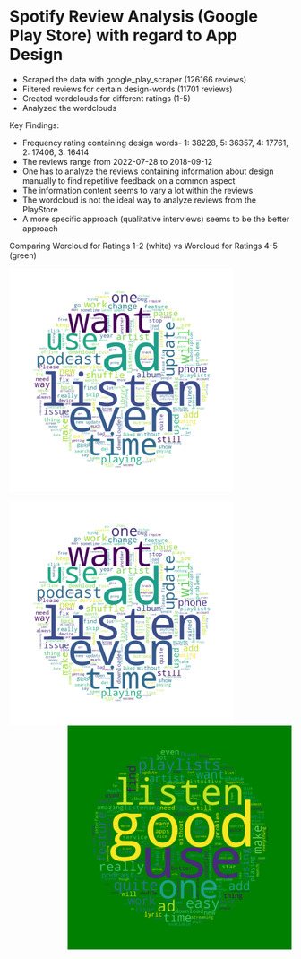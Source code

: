# Spotify Review Analysis (Google Play Store) with regard to App Design
- Scraped the data with google_play_scraper (126166 reviews)
- Filtered reviews for certain design-words (11701 reviews)
- Created wordclouds for different ratings (1-5)
- Analyzed the wordclouds

Key Findings:
- Frequency rating containing design words- 1: 38228, 5: 36357, 4: 17761, 2: 17406, 3: 16414
- The reviews range from 2022-07-28 to 2018-09-12
- One has to analyze the reviews containing information about design manually to find repetitive feedback on a common aspect
- The information content seems to vary a lot within the reviews
- The wordcloud is not the ideal way to analyze reviews from the PlayStore
- A more specific approach (qualitative interviews) seems to be the better approach

Comparing Worcloud for Ratings 1-2 (white) vs Worcloud for Ratings 4-5 (green)

<img
  src="https://github.com/DrDataPsych/Spotify/blob/master/design_1_2_wordcloud.png"
  alt="Wordcloud for Rating 1-2"
  title="Wordcloud for Rating 1-2"
  style="display: inline-block; margin: 0 auto; max-width: 400px">

<img src="https://github.com/DrDataPsych/Spotify/blob/master/design_1_2_wordcloud.png" width=400 align=left> <img src="https://github.com/DrDataPsych/Spotify/blob/master/design_4_5_wordcloud.png" width=400 align=right>
